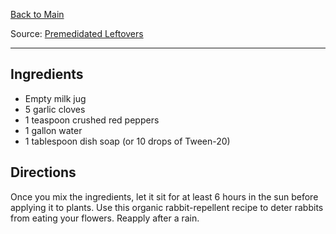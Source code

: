 [Back to Main](/README.md)

Source: [Premedidated Leftovers](https://premeditatedleftovers.com/gardening/inexpensive-organic-rabbit-repellent/)

---
## Ingredients

- Empty milk jug
- 5 garlic cloves
- 1 teaspoon crushed red peppers
- 1 gallon water
- 1 tablespoon dish soap (or 10 drops of Tween-20)

## Directions

Once you mix the ingredients, let it sit for at least 6 hours in the sun before applying it to plants. Use this organic rabbit-repellent recipe to deter rabbits from eating your flowers. Reapply after a rain.